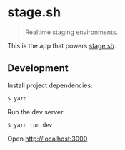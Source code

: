 # stage.sh

> Realtime staging environments.

This is the app that powers [stage.sh](https://stage.sh).

## Development

Install project dependencies:

```bash
$ yarn
```

Run the dev server

```bash
$ yarn run dev
```

Open [http://localhost:3000](http://localhost:3000)
